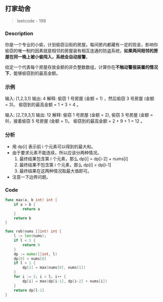 ## 打家劫舍
> leetcode - 198

### Description
你是一个专业的小偷，计划偷窃沿街的房屋。每间房内都藏有一定的现金，影响你偷窃的唯一制约因素就是相邻的房屋装有相互连通的防盗系统，**如果两间相邻的房屋在同一晚上被小偷闯入，系统会自动报警**。

给定一个代表每个房屋存放金额的非负整数数组，计算你在**不触动警报装置的情况下**，能够偷窃到的最高金额。

### 示例
输入: [1,2,3,1]
输出: 4
解释: 偷窃 1 号房屋 (金额 = 1) ，然后偷窃 3 号房屋 (金额 = 3)。
     偷窃到的最高金额 = 1 + 3 = 4 。

输入: [2,7,9,3,1]
输出: 12
解释: 偷窃 1 号房屋 (金额 = 2), 偷窃 3 号房屋 (金额 = 9)，接着偷窃 5 号房屋 (金额 = 1)。
     偷窃到的最高金额 = 2 + 9 + 1 = 12 。

### 分析
* 用 dp[i] 表示前 i 个元素可以得到的最大和。
* 由于要求元素不能连续，所以应该分两种情况。
    1. 最终结果包含第 i 个元素，那么 dp[i] = dp[i-2] + nums[i]
    1. 最终结果不包含第 i 个元素，那么 dp[i] = dp[i-1]
    1. 最终结果在这两种情况取最大值即可。
* 注意一下边界问题。

### Code
```go
func max(a, b int) int {
	if a > b {
		return a
	}
    return b
}

func rob(nums []int) int {
    l := len(nums);
    if l < 1 {
        return 0
    }
    dp := make([]int, l)
    dp[0] = nums[0]
    if l > 1 {
        dp[1] = max(nums[0], nums[1])
    }
    for i := 2; i < l; i++ {
        dp[i] = max(dp[i-1], dp[i-2] + nums[i])
    }
    return dp[l-1]
}
```